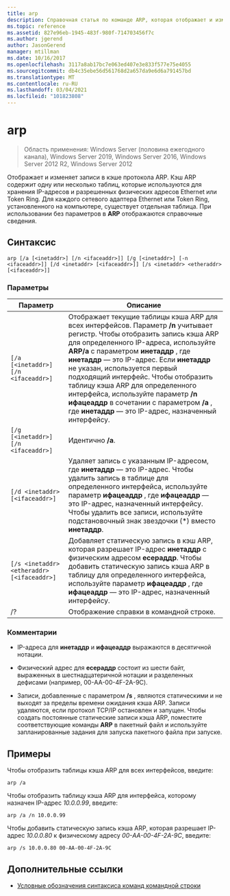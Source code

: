 ```yaml
---
title: arp
description: Справочная статья по команде ARP, которая отображает и изменяет записи в кэше протокола ARP, который используется для хранения IP-адресов и их разрешенных физических адресов.
ms.topic: reference
ms.assetid: 827e96eb-1945-483f-980f-714703456f7c
ms.author: jgerend
author: JasonGerend
manager: mtillman
ms.date: 10/16/2017
ms.openlocfilehash: 3117a8ab17bc7e063ed407e3e833f577e75e4055
ms.sourcegitcommit: db4c35ebe56d561768d2a657da9e6d6a791457bd
ms.translationtype: MT
ms.contentlocale: ru-RU
ms.lasthandoff: 03/04/2021
ms.locfileid: "101823808"
---
```

# <a name="arp"></a>arp

> Область применения: Windows Server (половина ежегодного канала), Windows Server 2019, Windows Server 2016, Windows Server 2012 R2, Windows Server 2012

Отображает и изменяет записи в кэше протокола ARP. Кэш ARP содержит одну или несколько таблиц, которые используются для хранения IP-адресов и разрешенных физических адресов Ethernet или Token Ring. Для каждого сетевого адаптера Ethernet или Token Ring, установленного на компьютере, существует отдельная таблица. При использовании без параметров в **ARP** отображаются справочные сведения.

## <a name="syntax"></a>Синтаксис

```
arp [/a [<inetaddr>] [/n <ifaceaddr>]] [/g [<inetaddr>] [-n <ifaceaddr>]] [/d <inetaddr> [<ifaceaddr>]] [/s <inetaddr> <etheraddr> [<ifaceaddr>]]
```

### <a name="parameters"></a>Параметры

| Параметр | Описание |
| --------- | ----------- |
| `[/a [<inetaddr>] [/n <ifaceaddr>]` | Отображает текущие таблицы кэша ARP для всех интерфейсов. Параметр **/n** учитывает регистр. Чтобы отобразить запись кэша ARP для определенного IP-адреса, используйте **ARP/a** с параметром **инетаддр** , где **инетаддр** — это IP-адрес. Если **инетаддр** не указан, используется первый подходящий интерфейс. Чтобы отобразить таблицу кэша ARP для определенного интерфейса, используйте параметр **/n ифацеаддр** в сочетании с параметром **/a** , где **инетаддр** — это IP-адрес, назначенный интерфейсу. |
| `[/g [<inetaddr>] [/n <ifaceaddr>]` | Идентично **/a**. |
| `[/d <inetaddr> [<ifaceaddr>]` | Удаляет запись с указанным IP-адресом, где **инетаддр** — это IP-адрес. Чтобы удалить запись в таблице для определенного интерфейса, используйте параметр **ифацеаддр** , где **ифацеаддр** — это IP-адрес, назначенный интерфейсу. Чтобы удалить все записи, используйте подстановочный знак звездочки (*) вместо **инетаддр**. |
| `[/s <inetaddr> <etheraddr> [<ifaceaddr>]` | Добавляет статическую запись в кэш ARP, которая разрешает IP-адрес **инетаддр** с физическим адресом **есераддр**. Чтобы добавить статическую запись кэша ARP в таблицу для определенного интерфейса, используйте параметр **ифацеаддр** , где **ифацеаддр** — это IP-адрес, назначенный интерфейсу. |
| /? | Отображение справки в командной строке. |

### <a name="remarks"></a>Комментарии

- IP-адреса для **инетаддр** и **ифацеаддр** выражаются в десятичной нотации.

- Физический адрес для **есераддр** состоит из шести байт, выраженных в шестнадцатеричной нотации и разделенных дефисами (например, 00-AA-00-4F-2A-9C).

- Записи, добавленные с параметром **/s** , являются статическими и не выходят за пределы времени ожидания кэша ARP. Записи удаляются, если протокол TCP/IP остановлен и запущен. Чтобы создать постоянные статические записи кэша ARP, поместите соответствующие команды **ARP** в пакетный файл и используйте запланированные задания для запуска пакетного файла при запуске.

## <a name="examples"></a>Примеры

Чтобы отобразить таблицы кэша ARP для всех интерфейсов, введите:

```
arp /a
```

Чтобы отобразить таблицу кэша ARP для интерфейса, которому назначен IP-адрес *10.0.0.99*, введите:

```
arp /a /n 10.0.0.99
```

Чтобы добавить статическую запись кэша ARP, которая разрешает IP-адрес *10.0.0.80* к физическому адресу *00-AA-00-4F-2A-9C*, введите:

```
arp /s 10.0.0.80 00-AA-00-4F-2A-9C
```

## <a name="additional-references"></a>Дополнительные ссылки

- [Условные обозначения синтаксиса команд командной строки](command-line-syntax-key.md)
